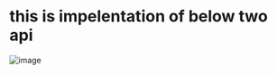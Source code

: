 this is impelentation of below two api
======================
![image](https://github.com/Gajith/Hackthon_HCL/assets/5626717/6662a952-6659-4b60-8e01-121b4ef9be8d)
